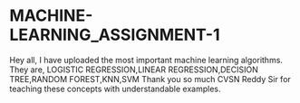 # MACHINE-LEARNING_ASSIGNMENT-1
Hey all, I have uploaded the most important machine learning algorithms.
They are, LOGISTIC REGRESSION,LINEAR REGRESSION,DECISION TREE,RANDOM FOREST,KNN,SVM
Thank you so much CVSN Reddy Sir for teaching these concepts with understandable examples.

